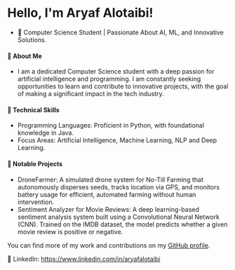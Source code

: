 # Hello, I'm Aryaf Alotaibi!
  - 📖 Computer Science Student | Passionate About AI, ML, and Innovative Solutions.
#### 🔹 About Me
- I am a dedicated Computer Science student with a deep passion for artificial intelligence and programming. I am constantly seeking opportunities to learn and contribute to innovative projects, with the goal of making a significant impact in the tech industry.
#### 🔹 Technical Skills<br/>
   * Programming Languages: Proficient in Python, with foundational knowledge in Java.
   * Focus Areas: Artificial Intelligence, Machine Learning, NLP and Deep Learning.
#### 🔹 Notable Projects
   * DroneFarmer: A simulated drone system for No-Till Farming that autonomously disperses seeds, tracks location via GPS, and monitors battery usage for efficient, automated farming without human intervention.<br/>
   * Sentiment Analyzer for Movie Reviews: A deep learning-based sentiment analysis system built using a Convolutional Neural Network (CNN). Trained on the IMDB dataset, the model predicts whether a given movie review is positive or negative. 

You can find more of my work and contributions on my [GitHub profile](https://github.com/AryafAlotaibi).<br/>

🔗 LinkedIn: https://www.linkedin.com/in/aryafalotaibi 

<!---
AryafAlotaibi/AryafAlotaibi is a ✨ special ✨ repository because its `README.md` (this file) appears on your GitHub profile.
You can click the Preview link to take a look at your changes.
--->
